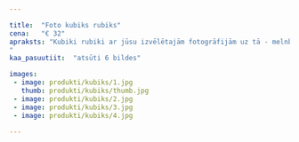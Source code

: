 ```yaml
---

title:  "Foto kubiks rubiks"
cena:   "€ 32"
apraksts: "Kubiki rubiki ar jūsu izvēlētajām fotogrāfijām uz tā - melnbalti, krāsaini, ar uzrakstiem - kāsirds vēlas.
"
kaa_pasuutiit:  "atsūti 6 bildes"

images:
 - image: produkti/kubiks/1.jpg
   thumb: produkti/kubiks/thumb.jpg
 - image: produkti/kubiks/2.jpg
 - image: produkti/kubiks/3.jpg
 - image: produkti/kubiks/4.jpg

---
```

